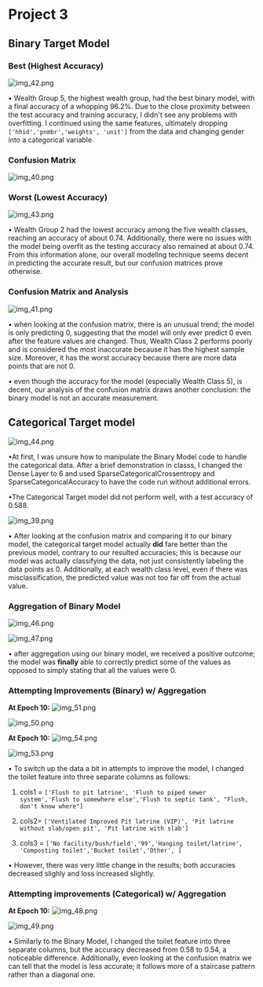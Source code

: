 # Project 3

## Binary Target Model

### Best (Highest Accuracy)


![img_42.png](img_42.png)

• Wealth Group 5, the highest wealth group, had the best binary model, with a final accuracy of a whopping 96.2%. Due to the close proximity between the test accuracy and training accuracy, I didn't see any problems with overfitting. I continued using the same features, ultimately dropping `['hhid','pnmbr','weights', 'unit']` from the data and changing gender into a categorical variable. 

### Confusion Matrix 
![img_40.png](img_40.png)


### Worst (Lowest Accuracy)

![img_43.png](img_43.png)

• Wealth Group 2 had the lowest accuracy among the five wealth classes, reaching an accuracy of about 0.74. Additionally, there were no issues with the model being overfit as the testing accuracy also remained at about 0.74. From this information alone, our overall modeling technique seems decent in predicting the accurate result, but our confusion matrices prove otherwise.

### Confusion Matrix and Analysis
![img_41.png](img_41.png)

• when looking at the confusion matrix, there is an unusual trend; the model is only predicting 0, suggesting that the model will only ever predict 0 even after the feature values are changed. Thus, Wealth Class 2 performs poorly and is considered the most inaccurate because it has the highest sample size. Moreover, it has the worst accuracy because there are more data points that are not 0. 

• even though the accuracy for the model (especially Wealth Class 5), is decent, our analysis of the confusion matrix draws another conclusion: the binary model is not an accurate measurement.

## Categorical Target model


![img_44.png](img_44.png)

•At first, I was unsure how to manipulate the Binary Model code to handle the categorical data. After a brief demonstration in classs, I changed the Dense Layer to 6 and used SparseCategoricalCrossentropy and SparseCategoricalAccuracy to have the code run without additional errors.


•The Categorical Target model did not perform well, with a test accuracy of 0.588.  


![img_39.png](img_39.png)

• After looking at the confusion matrix and comparing it to our binary model, the categorical target model actually **did** fare better than the previous model, contrary to our resulted accuracies; this is because our model was actually classifying the data, not just consistently labeling the data points as 0. Additionally, at each wealth class level, even if there was misclassification, the predicted value was not too far off from the actual value.

### Aggregation of Binary Model 

![img_46.png](img_46.png)

![img_47.png](img_47.png)

• after aggregation using our binary model, we received a positive outcome; the model was **finally** able to correctly predict some of the values as opposed to simply stating that all the values were 0.

### Attempting Improvements (Binary) w/ Aggregation

**At Epoch 10:** ![img_51.png](img_51.png)

![img_50.png](img_50.png)

**At Epoch 10:** ![img_54.png](img_54.png)

![img_53.png](img_53.png)

• To switch up the data a bit in attempts to improve the model, I changed the toilet feature into three separate columns as follows:

1) cols1 = `['Flush to pit latrine', 'Flush to piped sewer system','Flush to somewhere else','Flush to septic tank', "Flush, don't know where"]`


2) cols2= `['Ventilated Improved Pit latrine (VIP)', 'Pit latrine without slab/open pit', 'Pit latrine with slab']`


3) cols3 = `['No facility/bush/field','99','Hanging toilet/latrine', 'Composting toilet','Bucket toilet','Other', ]`

• However, there was very little change in the results; both accuracies decreased slighly and loss increased slightly.

### Attempting improvements (Categorical) w/ Aggregation

**At Epoch 10:** ![img_48.png](img_48.png)

![img_49.png](img_49.png)

• Similarly to the Binary Model, I changed the toilet feature into three separate columns, but the accuracy decreased from 0.58 to 0.54, a noticeable difference. Additionally, even looking at the confusion matrix we can tell that the model is less accurate; it follows more of a staircase pattern rather than a diagonal one.
